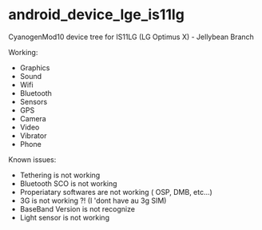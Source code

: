 android_device_lge_is11lg
=========================

CyanogenMod10 device tree for IS11LG (LG Optimus X) - Jellybean Branch

Working:
* Graphics
* Sound
* Wifi
* Bluetooth
* Sensors
* GPS
* Camera
* Video
* Vibrator
* Phone  

Known issues:
* Tethering is not working
* Bluetooth SCO is not working
* Properiatary softwares are not working ( OSP, DMB, etc...)
* 3G is not working ?! (I 'dont have au 3g SIM)
* BaseBand Version is not recognize
* Light sensor is not working




